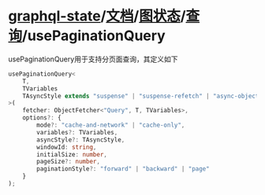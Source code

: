 # [graphql-state](https://github.com/babyfish-ct/graphql-state)/[文档](../../README_zh_CN.md)/[图状态](../README_zh_CN.md)/[查询](./README_zh_CN.md)/usePaginationQuery

usePaginationQuery用于支持分页面查询，其定义如下

```ts
usePaginationQuery<
    T, 
    TVariables
    TAsyncStyle extends "suspense" | "suspense-refetch" | "async-object" = "suspense"
>(
    fetcher: ObjectFetcher<"Query", T, TVariables>,
    options?: {
        mode?: "cache-and-network" | "cache-only",
        variables?: TVariables,
        asyncStyle?: TAsyncStyle,
        windowId: string,
        initialSize: number,
        pageSize?: number,
        paginationStyle?: "forward" | "backward" | "page"
    }
);
```
